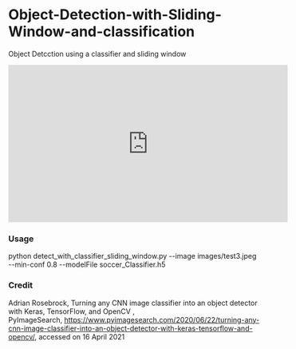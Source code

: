 # Object-Detection-with-Sliding-Window-and-classification
Object Detcction using a classifier and sliding window




<iframe width="560" height="315" src="https://www.youtube.com/embed/14PLsTOi8zA" title="YouTube video player" frameborder="0" allow="accelerometer; autoplay; clipboard-write; encrypted-media; gyroscope; picture-in-picture" allowfullscreen></iframe>
<h3>Usage</h3>

python detect_with_classifier_sliding_window.py --image images/test3.jpeg   --min-conf 0.8  --modelFile  soccer_Classifier.h5

<h3> Credit </h3>

Adrian Rosebrock, Turning any CNN image classifier into an object detector with Keras, TensorFlow, and OpenCV , PyImageSearch, https://www.pyimagesearch.com/2020/06/22/turning-any-cnn-image-classifier-into-an-object-detector-with-keras-tensorflow-and-opencv/, accessed on 16 April 2021



